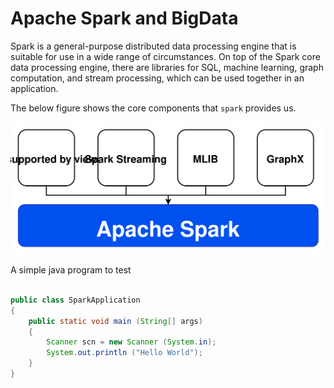 # Apache Spark and BigData

Spark is a general-purpose distributed data processing engine that is suitable for use in a wide range of circumstances. On top of the Spark core data processing engine, there are libraries for SQL, machine learning, graph computation, and stream processing, which can be used together in an application.

The below figure shows the core components that `spark` provides us.

![Spark Core Components](/images/spark.svg)

A simple java program to test

```java

public class SparkApplication
{
    public static void main (String[] args)
    {
        Scanner scn = new Scanner (System.in);
        System.out.println ("Hello World");
    }
}
```